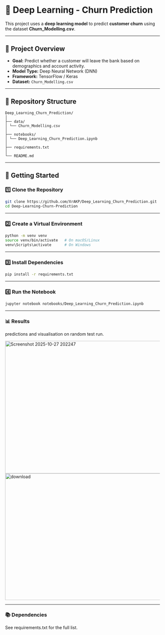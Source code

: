 # 🧠 Deep Learning - Churn Prediction

This project uses a **deep learning model** to predict **customer churn** using the dataset **Churn_Modelling.csv**.

---

## 📘 Project Overview

- **Goal:** Predict whether a customer will leave the bank based on demographics and account activity.  
- **Model Type:** Deep Neural Network (DNN)  
- **Framework:** TensorFlow / Keras  
- **Dataset:** `Churn_Modelling.csv`

---

## 📁 Repository Structure
```
Deep_Learning_Churn_Prediction/
│
├── data/
│ └── Churn_Modelling.csv
│
├── notebooks/
│ └── Deep_Learning_Churn_Prediction.ipynb
│
├── requirements.txt
│
└── README.md
```


---

## 🚀 Getting Started

### 1️⃣ Clone the Repository
```bash
git clone https://github.com/XrAKP/Deep_Learning_Churn_Prediction.git
cd Deep-Learning-Churn-Prediction
```
---

### 2️⃣ Create a Virtual Environment
```bash
python -m venv venv
source venv/bin/activate   # On macOS/Linux
venv\Scripts\activate      # On Windows
```
---

### 3️⃣ Install Dependencies
```bash
pip install -r requirements.txt
```
---

### 4️⃣ Run the Notebook
```bash
jupyter notebook notebooks/Deep_Learning_Churn_Prediction.ipynb
```
---

### 📊 Results
predictions and visualisation on random test run.

<img width="1038" height="432" alt="Screenshot 2025-10-27 202247" src="https://github.com/user-attachments/assets/a99aa773-a995-497b-acf2-425de69c3949" />
<img width="556" height="413" alt="download" src="https://github.com/user-attachments/assets/d5e59acd-6ceb-4c4a-b7c5-d5412445f395" />


---

### 📚 Dependencies
See requirements.txt for the full list.



